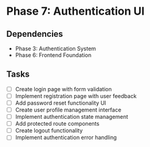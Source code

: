 # Phase 7: Authentication UI

## Dependencies
- Phase 3: Authentication System
- Phase 6: Frontend Foundation

## Tasks
- [ ] Create login page with form validation
- [ ] Implement registration page with user feedback
- [ ] Add password reset functionality UI
- [ ] Create user profile management interface
- [ ] Implement authentication state management
- [ ] Add protected route components
- [ ] Create logout functionality
- [ ] Implement authentication error handling 